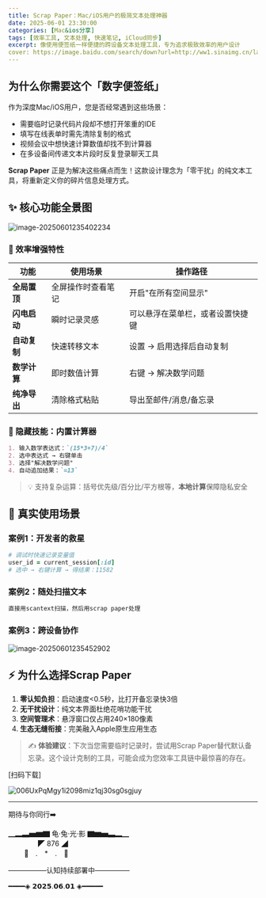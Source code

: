 ```yaml
---
title: Scrap Paper：Mac/iOS用户的极简文本处理神器
date: 2025-06-01 23:30:00
categories: [Mac&ios分享]
tags: [效率工具, 文本处理, 快速笔记, iCloud同步]
excerpt: 像使用便签纸一样便捷的跨设备文本处理工具，专为追求极致效率的用户设计
cover: https://image.baidu.com/search/down?url=http://ww1.sinaimg.cn/large/006UxPqMgy1i207lknoefj31z415ogs8.jpg
---
```


## 为什么你需要这个「数字便签纸」

作为深度Mac/iOS用户，您是否经常遇到这些场景：
- 需要临时记录代码片段却不想打开笨重的IDE
- 填写在线表单时需先清除复制的格式
- 视频会议中想快速计算数值却找不到计算器
- 在多设备间传递文本片段时反复登录聊天工具

**Scrap Paper** 正是为解决这些痛点而生！这款设计理念为「零干扰」的纯文本工具，将重新定义你的碎片信息处理方式。

## ✨ 核心功能全景图

![image-20250601235402234](https://image.baidu.com/search/down?url=http://ww1.sinaimg.cn/large/006UxPqMgy1i209qfjidfj30gu0lyq54.jpg)

### 🚀 效率增强特性

| 功能 | 使用场景 | 操作路径 |
|------|----------|----------|
| **全局置顶** | 全屏操作时查看笔记 | 开启"在所有空间显示" |
| **闪电启动** | 瞬时记录灵感 | 可以悬浮在菜单栏，或者设置快捷键 |
| **自动复制** | 快速转移文本 | 设置 → 启用选择后自动复制 |
| **数学计算** | 即时数值计算 | 右键 → 解决数学问题 |
| **纯净导出** | 清除格式粘贴 | 导出至邮件/消息/备忘录 |

### 🔢 隐藏技能：内置计算器
```markdown
1. 输入数学表达式：`(15*3+7)/4`
2. 选中表达式 → 右键单击
3. 选择"解决数学问题"
4. 自动追加结果：`=13`
```
> 💡 支持复杂运算：括号优先级/百分比/平方根等，**本地计算**保障隐私安全

## 🎯 真实使用场景
### 案例1：开发者的救星

```ruby
# 调试时快速记录变量值
user_id = current_session[:id] 
# 选中 → 右键计算 → 得结果：11582
```

### 案例2：随处扫描文本

```markdown
直接用scantext扫描，然后用scrap paper处理
```

### 案例3：跨设备协作

![image-20250601235452902](https://image.baidu.com/search/down?url=http://ww1.sinaimg.cn/large/006UxPqMgy1i209r8ipb5j316k0gqmzw.jpg)

## ⚡ 为什么选择Scrap Paper

1. **零认知负担**：启动速度<0.5秒，比打开备忘录快3倍
2. **无干扰设计**：纯文本界面杜绝花哨功能干扰
3. **空间管理术**：悬浮窗口仅占用240×180像素
4. **生态无缝衔接**：完美融入Apple原生应用生态

> ✍️ **体验建议**：下次当您需要临时记录时，尝试用Scrap Paper替代默认备忘录。这个设计克制的工具，可能会成为您效率工具链中最惊喜的存在。 

[扫码下载]

<img src='https://image.baidu.com/search/down?url=http://ww1.sinaimg.cn/large/006UxPqMgy1i2098miz1qj30sg0sgjuy.jpg' alt='006UxPqMgy1i2098miz1qj30sg0sgjuy'/>

---

期待与你同行➡️

▁▂▃▅▆▇ 龟·兔·光·影 ▇▆▅▃▂▁  
　　　　           ◤ 876 ◢  
　　            🐢　.　*　.　🐇  

—————–认知持续部署中—————

━━━━◈ 𝟮𝟬𝟮𝟱.𝟬𝟲.𝟬𝟭 ◈━━━━━

